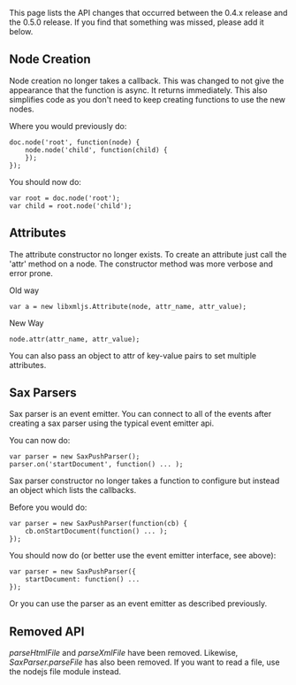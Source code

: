 This page lists the API changes that occurred between the 0.4.x release and the 0.5.0 release. If you find that something was missed, please add it below.

## Node Creation
Node creation no longer takes a callback. This was changed to not give the appearance that the function is async. It returns immediately. This also simplifies code as you don't need to keep creating functions to use the new nodes.

Where you would previously do:

    doc.node('root', function(node) {
        node.node('child', function(child) {
        });
    });

You should now do:

    var root = doc.node('root');
    var child = root.node('child');

## Attributes
The attribute constructor no longer exists. To create an attribute just call the 'attr' method on a node. The constructor method was more verbose and error prone.

Old way

    var a = new libxmljs.Attribute(node, attr_name, attr_value);

New Way

    node.attr(attr_name, attr_value);

You can also pass an object to attr of key-value pairs to set multiple attributes.

## Sax Parsers

Sax parser is an event emitter. You can connect to all of the events after creating a sax parser using the typical event emitter api.

You can now do:

    var parser = new SaxPushParser();
    parser.on('startDocument', function() ... );

Sax parser constructor no longer takes a function to configure but instead an object which lists the callbacks.

Before you would do:

    var parser = new SaxPushParser(function(cb) {
        cb.onStartDocument(function() ... );
    });

You should now do (or better use the event emitter interface, see above):

    var parser = new SaxPushParser({
        startDocument: function() ...
    });

Or you can use the parser as an event emitter as described previously.

## Removed API

_parseHtmlFile_ and _parseXmlFile_ have been removed. Likewise, _SaxParser.parseFile_ has also been removed. If you want to read a file, use the nodejs file module instead.